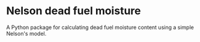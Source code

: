 # Nelson dead fuel moisture

A Python package for calculating dead fuel moisture content using a simple Nelson's model.
